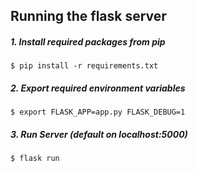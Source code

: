 ## Running the flask server
##### 1. Install required packages from pip
```
$ pip install -r requirements.txt
```
##### 2. Export required environment variables
```
$ export FLASK_APP=app.py FLASK_DEBUG=1
```
##### 3. Run Server (default on localhost:5000)
```
$ flask run
```

